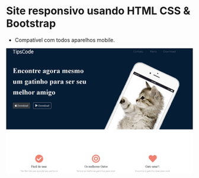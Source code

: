 # Site responsivo usando HTML CSS & Bootstrap 

- Compatível com todos aparelhos mobile.

![preview img](/preview.png)
